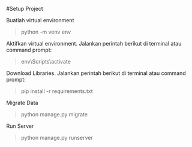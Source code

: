 #Setup Project

Buatlah virtual environment 
>python -m venv env

Aktifkan virtual environment. Jalankan perintah berikut di terminal atau command prompt:
>env\Scripts\activate

Download Libraries. Jalankan perintah berikut di terminal atau command prompt:
>pip install -r requirements.txt

Migrate Data
>python manage.py migrate


Run Server
>python manage.py runserver
